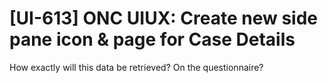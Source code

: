 # [UI-613] ONC UIUX: Create new side pane icon & page for Case Details

How exactly will this data be retrieved? On the questionnaire?